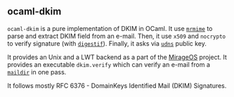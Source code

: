 ocaml-dkim
----------

`ocaml-dkim` is a pure implementation of DKIM in OCaml. It use
[`mrmime`](https://github.com/mirage/mrmime.git) to parse and extract DKIM field
from an e-mail. Then, it use `x509` and `nocrypto` to verify signature (with
[`digestif`](https://github.com/mirage/digestif.git)). Finally, it asks via
[`udns`](https://github.com/roburio/udns.git) public key.

It provides an Unix and a LWT backend as a part of the
[MirageOS](https://mirage.io) project. It provides an executable `dkim.verify`
which can verify an e-mail from a
[`maildir`](https://github.com/dinosaure/ocaml-maildir.git) in one pass.

It follows mostly RFC 6376 - DomainKeys Identified Mail (DKIM) Signatures.
